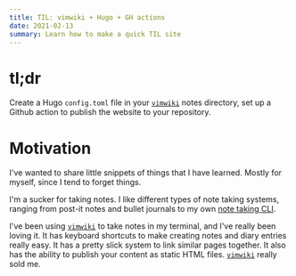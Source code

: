 ```yaml
---
title: TIL: vimwiki + Hugo + GH actions
date: 2021-02-13
summary: Learn how to make a quick TIL site
---
```


# tl;dr

Create a Hugo `config.toml` file in your
[`vimwiki`](https://github.com/vimwiki/vimwiki) notes directory, set up a
Github action to publish the website to your repository.

# Motivation

I've wanted to share little snippets of things that I have learned. Mostly for
myself, since I tend to forget things.

I'm a sucker for taking notes. I like different types of note taking systems,
ranging from post-it notes and bullet journals to my own [note taking CLI](https://github.com/hectron/nn).

I've been using [`vimwiki`](https://github.com/vimwiki/vimwiki) to take notes in
my terminal, and I've really been loving it. It has keyboard shortcuts to make
creating notes and diary entries really easy. It has a pretty slick system to
link similar pages together. It also has the ability to publish your content as
static HTML files. [`vimwiki`](https://github.com/vimwiki/vimwiki) really
sold me.


